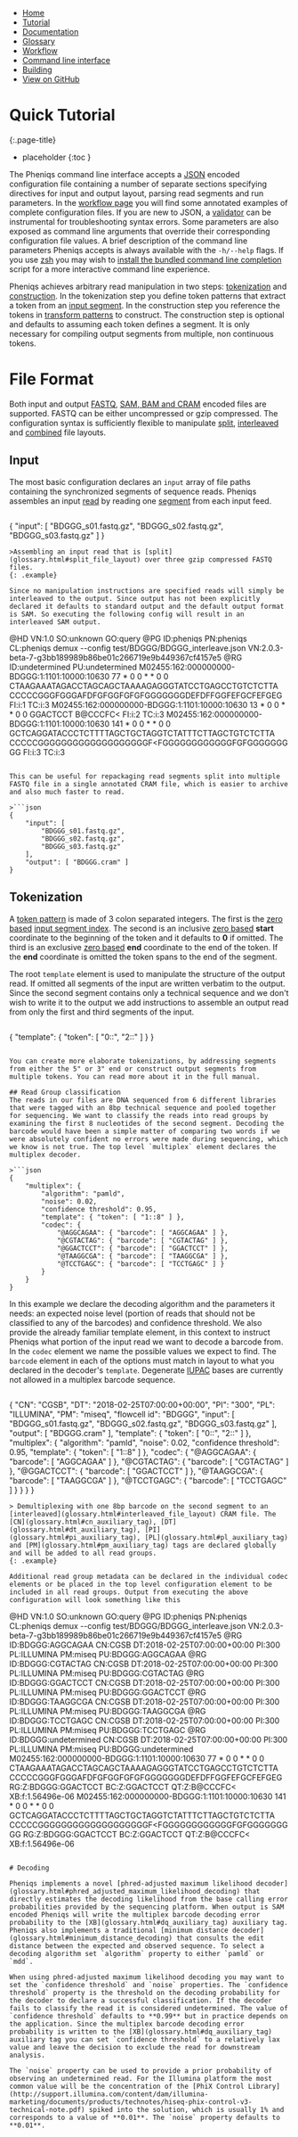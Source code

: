 <!--
    Pheniqs : PHilology ENcoder wIth Quality Statistics
    Copyright (C) 2018  Lior Galanti
    NYU Center for Genetics and System Biology

    Author: Lior Galanti <lior.galanti@nyu.edu>

    This program is free software: you can redistribute it and/or modify
    it under the terms of the GNU Affero General Public License as
    published by the Free Software Foundation, either version 3 of the
    License, or (at your option) any later version.

    This program is distributed in the hope that it will be useful,
    but WITHOUT ANY WARRANTY; without even the implied warranty of
    MERCHANTABILITY or FITNESS FOR A PARTICULAR PURPOSE.  See the
    GNU Affero General Public License for more details.

    You should have received a copy of the GNU Affero General Public License
    along with this program.  If not, see <http://www.gnu.org/licenses/>.
-->

<section id="navigation">
    <ul>
        <li><a                  href="/pheniqs/2.0/">Home</a></li>
        <li><a class="active"   href="/pheniqs/2.0/tutorial.html">Tutorial</a></li>
        <li><a                  href="/pheniqs/2.0/manual.html">Documentation</a></li>
        <li><a                  href="/pheniqs/2.0/glossary.html">Glossary</a></li>
        <li><a                  href="/pheniqs/2.0/workflow.html">Workflow</a></li>
        <li><a                  href="/pheniqs/2.0/cli.html">Command line interface</a></li>
        <li><a                  href="/pheniqs/2.0/building.html">Building</a></li>
        <li><a class="github"   href="http://github.com/biosails/pheniqs">View on GitHub</a></li>
    </ul>
    <div class="clear" />
</section>

# Quick Tutorial
{:.page-title}

* placeholder
{:toc }

The Pheniqs command line interface accepts a [JSON](https://en.wikipedia.org/wiki/JSON) encoded configuration file containing a number of separate sections specifying directives for input and output layout, parsing read segments and run parameters. In the [workflow page](workflow.html) you will find some annotated examples of complete configuration files. If you are new to JSON, a [validator](cli.html#json-validation) can be instrumental for troubleshooting syntax errors. Some parameters are also exposed as command line arguments that override their corresponding configuration file values. A brief description of the command line parameters Pheniqs accepts is always available with the `-h/--help` flags. If you use [zsh](https://en.wikipedia.org/wiki/Z_shell) you may wish to [install the bundled command line completion](cli.html#zsh-completion) script for a more interactive command line experience.

Pheniqs achieves arbitrary read manipulation in two steps: [tokenization](#tokenization) and [construction](#construction). In the tokenization step you define token patterns that extract a token from an [input segment](glossary.html#input_segment). In the construction step you reference the tokens in [transform patterns](manual.html#transform-pattern) to construct. The construction step is optional and defaults to assuming each token defines a segment. It is only necessary for compiling output segments from multiple, non continuous tokens.

# File Format
Both input and output [FASTQ](glossary.html#fastq), [SAM, BAM and CRAM](glossary.html#htslib) encoded files are supported. FASTQ can be either uncompressed or gzip compressed. The configuration syntax is sufficiently flexible to manipulate [split](glossary.html#split_file_layout), [interleaved](glossary.html#interleaved_file_layout) and [combined](glossary.html#combined_file_layout) file layouts.

## Input
The most basic configuration declares an `input` array of file paths containing the synchronized segments of sequence reads. Pheniqs assembles an input [read](glossary.html#read) by reading one [segment](glossary.html#segment) from each input feed.

>```json
{
    "input": [
        "BDGGG_s01.fastq.gz",
        "BDGGG_s02.fastq.gz",
        "BDGGG_s03.fastq.gz"
    ]
}
```
>Assembling an input read that is [split](glossary.html#split_file_layout) over three gzip compressed FASTQ files.
{: .example}

Since no manipulation instructions are specified reads will simply be interleaved to the output. Since output has not been explicitly declared it defaults to standard output and the default output format is SAM. So executing the following config will result in an interleaved SAM output.

```
@HD     VN:1.0  SO:unknown      GO:query
@PG     ID:pheniqs      PN:pheniqs      CL:pheniqs demux --config test/BDGGG/BDGGG_interleave.json      VN:2.0.3-beta-7-g3bb189989b86be01c266719e9b449367cf4157e5
@RG     ID:undetermined PU:undetermined
M02455:162:000000000-BDGGG:1:1101:10000:10630   77      *       0       0       *       *       0       0       CTAAGAAATAGACCTAGCAGCTAAAAGAGGGTATCCTGAGCCTGTCTCTTA     CCCCCGGGFGGGAFDFGFGGFGFGFGGGGGGGDEFDFFGGFEFGCFEFGEG     FI:i:1  TC:i:3
M02455:162:000000000-BDGGG:1:1101:10000:10630   13      *       0       0       *       *       0       0       GGACTCCT        B@CCCFC<        FI:i:2  TC:i:3
M02455:162:000000000-BDGGG:1:1101:10000:10630   141     *       0       0       *       *       0       0       GCTCAGGATACCCTCTTTTAGCTGCTAGGTCTATTTCTTAGCTGTCTCTTA     CCCCCGGGGGGGGGGGGGGGGGGGF<FGGGGGGGGGGGGFGFGGGGGGGGG     FI:i:3  TC:i:3
```

This can be useful for repackaging read segments split into multiple FASTQ file in a single annotated CRAM file, which is easier to archive and also much faster to read.

>```json
{
    "input": [
        "BDGGG_s01.fastq.gz",
        "BDGGG_s02.fastq.gz",
        "BDGGG_s03.fastq.gz"
    ],
    "output": [ "BDGGG.cram" ]
}
```

## Tokenization
A [token pattern](manual.html#tokenization) is made of 3 colon separated integers. The first is the [zero based](glossary.html#zero_based_coordinate) [input segment index](glossary.html#input_segment). The second is an inclusive [zero based](glossary.html#zero_based_coordinate) **start** coordinate to the beginning of the token and it defaults to **0** if omitted. The third is an exclusive [zero based](glossary.html#zero_based_coordinate) **end** coordinate to the end of the token. If the **end** coordinate is omitted the token spans to the end of the segment.

The root `template` element is used to manipulate the structure of the output read. If omitted all segments of the input are written verbatim to the output. Since the second segment contains only a technical sequence and we don't wish to write it to the output we add instructions to assemble an output read from only the first and third segments of the input.

>```json
{ "template": { "token": [ "0::", "2::" ] } }
```

You can create more elaborate tokenizations, by addressing segments from either the 5" or 3" end or construct output segments from multiple tokens. You can read more about it in the full manual.

## Read Group classification
The reads in our files are DNA sequenced from 6 different libraries that were tagged with an 8bp technical sequence and pooled together for sequencing. We want to classify the reads into read groups by examining the first 8 nucleotides of the second segment. Decoding the barcode would have been a simple matter of comparing two words if we were absolutely confident no errors were made during sequencing, which we know is not true. The top level `multiplex` element declares the multiplex decoder.

>```json
{
    "multiplex": {
        "algorithm": "pamld",
        "noise": 0.02,
        "confidence threshold": 0.95,
        "template": { "token": [ "1::8" ] },
        "codec": {
            "@AGGCAGAA": { "barcode": [ "AGGCAGAA" ] },
            "@CGTACTAG": { "barcode": [ "CGTACTAG" ] },
            "@GGACTCCT": { "barcode": [ "GGACTCCT" ] },
            "@TAAGGCGA": { "barcode": [ "TAAGGCGA" ] },
            "@TCCTGAGC": { "barcode": [ "TCCTGAGC" ] }
        }
    }
}
```

In this example we declare the decoding algorithm and the parameters it needs: an expected noise level (portion of reads that should not be classified to any of the barcodes) and confidence threshold. We also provide the already familiar template element, in this context to instruct Pheniqs what portion of the input read we want to decode a barcode from. In the `codec` element we name the possible values we expect to find. The `barcode` element in each of the options must match in layout to what you declared in the decoder's `template`. Degenerate [IUPAC](https://en.wikipedia.org/wiki/Nucleic_acid_notation) bases are currently not allowed in a multiplex barcode sequence.

>```json
{
    "CN": "CGSB",
    "DT": "2018-02-25T07:00:00+00:00",
    "PI": "300",
    "PL": "ILLUMINA",
    "PM": "miseq",
    "flowcell id": "BDGGG",
    "input": [
        "BDGGG_s01.fastq.gz",
        "BDGGG_s02.fastq.gz",
        "BDGGG_s03.fastq.gz"
    ],
    "output": [ "BDGGG.cram" ],
    "template": { "token": [ "0::", "2::" ] },
    "multiplex": {
        "algorithm": "pamld",
        "noise": 0.02,
        "confidence threshold": 0.95,
        "template": { "token": [ "1::8" ] },
        "codec": {
            "@AGGCAGAA": { "barcode": [ "AGGCAGAA" ] },
            "@CGTACTAG": { "barcode": [ "CGTACTAG" ] },
            "@GGACTCCT": { "barcode": [ "GGACTCCT" ] },
            "@TAAGGCGA": { "barcode": [ "TAAGGCGA" ] },
            "@TCCTGAGC": { "barcode": [ "TCCTGAGC" ] }
        }
    }
}
```
> Demultiplexing with one 8bp barcode on the second segment to an [interleaved](glossary.html#interleaved_file_layout) CRAM file. The [CN](glossary.html#cn_auxiliary_tag), [DT](glossary.html#dt_auxiliary_tag), [PI](glossary.html#pi_auxiliary_tag), [PL](glossary.html#pl_auxiliary_tag) and [PM](glossary.html#pm_auxiliary_tag) tags are declared globally and will be added to all read groups.
{: .example}

Additional read group metadata can be declared in the individual codec elements or be placed in the top level configuration element to be included in all read groups. Output from executing the above configuration will look something like this

```
@HD     VN:1.0  SO:unknown      GO:query
@PG     ID:pheniqs      PN:pheniqs      CL:pheniqs demux --config test/BDGGG/BDGGG_interleave.json      VN:2.0.3-beta-7-g3bb189989b86be01c266719e9b449367cf4157e5
@RG     ID:BDGGG:AGGCAGAA       CN:CGSB DT:2018-02-25T07:00:00+00:00    PI:300  PL:ILLUMINA     PM:miseq        PU:BDGGG:AGGCAGAA
@RG     ID:BDGGG:CGTACTAG       CN:CGSB DT:2018-02-25T07:00:00+00:00    PI:300  PL:ILLUMINA     PM:miseq        PU:BDGGG:CGTACTAG
@RG     ID:BDGGG:GGACTCCT       CN:CGSB DT:2018-02-25T07:00:00+00:00    PI:300  PL:ILLUMINA     PM:miseq        PU:BDGGG:GGACTCCT
@RG     ID:BDGGG:TAAGGCGA       CN:CGSB DT:2018-02-25T07:00:00+00:00    PI:300  PL:ILLUMINA     PM:miseq        PU:BDGGG:TAAGGCGA
@RG     ID:BDGGG:TCCTGAGC       CN:CGSB DT:2018-02-25T07:00:00+00:00    PI:300  PL:ILLUMINA     PM:miseq        PU:BDGGG:TCCTGAGC
@RG     ID:BDGGG:undetermined   CN:CGSB DT:2018-02-25T07:00:00+00:00    PI:300  PL:ILLUMINA     PM:miseq        PU:BDGGG:undetermined
M02455:162:000000000-BDGGG:1:1101:10000:10630   77      *       0       0       *       *       0       0       CTAAGAAATAGACCTAGCAGCTAAAAGAGGGTATCCTGAGCCTGTCTCTTA     CCCCCGGGFGGGAFDFGFGGFGFGFGGGGGGGDEFDFFGGFEFGCFEFGEG     RG:Z:BDGGG:GGACTCCT     BC:Z:GGACTCCT   QT:Z:B@CCCFC<   XB:f:1.56496e-06
M02455:162:000000000-BDGGG:1:1101:10000:10630   141     *       0       0       *       *       0       0       GCTCAGGATACCCTCTTTTAGCTGCTAGGTCTATTTCTTAGCTGTCTCTTA     CCCCCGGGGGGGGGGGGGGGGGGGF<FGGGGGGGGGGGGFGFGGGGGGGGG     RG:Z:BDGGG:GGACTCCT     BC:Z:GGACTCCT   QT:Z:B@CCCFC<   XB:f:1.56496e-06
```

# Decoding

Pheniqs implements a novel [phred-adjusted maximum likelihood decoder](glossary.html#phred_adjusted_maximum_likelihood_decoding) that directly estimates the decoding likelihood from the base calling error probabilities provided by the sequencing platform. When output is SAM encoded Pheniqs will write the multiplex barcode decoding error probability to the [XB](glossary.html#dq_auxiliary_tag) auxiliary tag. Pheniqs also implements a traditional [minimum distance decoder](glossary.html#minimum_distance_decoding) that consults the edit distance between the expected and observed sequence. To select a decoding algorithm set `algorithm` property to either `pamld` or `mdd`.

When using phred-adjusted maximum likelihood decoding you may want to set the `confidence threshold` and `noise` properties. The `confidence threshold` property is the threshold on the decoding probability for the decoder to declare a successful classification. If the decoder fails to classify the read it is considered undetermined. The value of `confidence threshold` defaults to **0.99** but in practice depends on the application. Since the multiplex barcode decoding error probability is written to the [XB](glossary.html#dq_auxiliary_tag) auxiliary tag you can set `confidence threshold` to a relatively lax value and leave the decision to exclude the read for downstream analysis.

The `noise` property can be used to provide a prior probability of observing an undetermined read. For the Illumina platform the most common value will be the concentration of the [PhiX Control Library](http://support.illumina.com/content/dam/illumina-marketing/documents/products/technotes/hiseq-phix-control-v3-technical-note.pdf) spiked into the solution, which is usually 1% and corresponds to a value of **0.01**. The `noise` property defaults to **0.01**.
